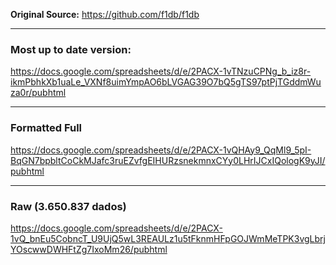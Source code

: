 **Original Source:** https://github.com/f1db/f1db

----------------------------------

### Most up to date version: 
https://docs.google.com/spreadsheets/d/e/2PACX-1vTNzuCPNg_b_iz8r-ikmPbhkXb1uaLe_VXNf8uimYmpAO6bLVGAG39O7bQ5gTS97ptPjTGddmWuza0r/pubhtml

---

### Formatted Full
https://docs.google.com/spreadsheets/d/e/2PACX-1vQHAy9_QqMl9_5pI-BqGN7bpbltCoCkMJafc3ruEZvfgEIHURzsnekmnxCYy0LHrIJCxIQologK9yJI/pubhtml

---

### Raw (3.650.837 dados)
https://docs.google.com/spreadsheets/d/e/2PACX-1vQ_bnEu5CobncT_U9UjQ5wL3REAULz1u5tFknmHFpGOJWmMeTPK3vgLbrjYOscwwDWHFtZg7IxoMm26/pubhtml
